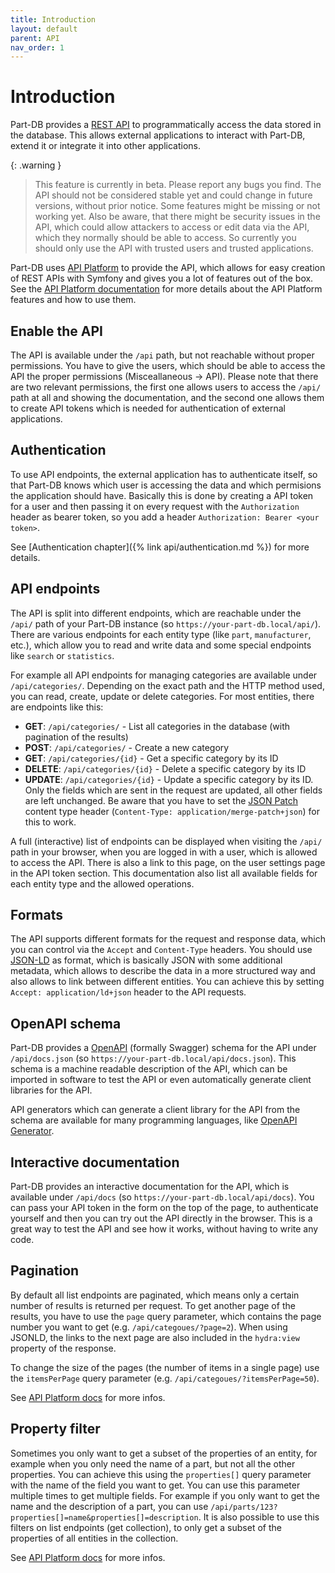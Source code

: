 ```yaml
---
title: Introduction
layout: default
parent: API
nav_order: 1
---
```


# Introduction

Part-DB provides a [REST API](https://en.wikipedia.org/wiki/REST) to programmatically access the data stored in the database.
This allows external applications to interact with Part-DB, extend it or integrate it into other applications.

{: .warning }
> This feature is currently in beta. Please report any bugs you find.
> The API should not be considered stable yet and could change in future versions, without prior notice.
> Some features might be missing or not working yet.
> Also be aware, that there might be security issues in the API, which could allow attackers to access or edit data via the API, which
> they normally should be able to access. So currently you should only use the API with trusted users and trusted applications.

Part-DB uses [API Platform](https://api-platform.com/) to provide the API, which allows for easy creation of REST APIs with Symfony and gives you a lot of features out of the box.
See the [API Platform documentation](https://api-platform.com/docs/core/) for more details about the API Platform features and how to use them.

## Enable the API

The API is available under the `/api` path, but not reachable without proper permissions.
You have to give the users, which should be able to access the API the proper permissions (Misceallaneous -> API).
Please note that there are two relevant permissions, the first one allows users to access the `/api/` path at all and showing the documentation,
and the second one allows them to create API tokens which is needed for authentication of external applications.
 
## Authentication

To use API endpoints, the external application has to authenticate itself, so that Part-DB knows which user is accessing the data and
which permisions the application should have. Basically this is done by creating a API token for a user and then passing it on every request 
with the `Authorization` header as bearer token, so you add a header `Authorization: Bearer <your token>`.

See [Authentication chapter]({% link api/authentication.md %}) for more details.

## API endpoints

The API is split into different endpoints, which are reachable under the `/api/` path of your Part-DB instance (so `https://your-part-db.local/api/`).
There are various endpoints for each entity type (like `part`, `manufacturer`, etc.), which allow you to read and write data and some special endpoints like `search` or `statistics`.

For example all API endpoints for managing categories are available under `/api/categories/`. Depending on the exact path and the HTTP method used, you can read, create, update or delete categories.
For most entities, there are endpoints like this:
* **GET**: `/api/categories/` - List all categories in the database (with pagination of the results)
* **POST**: `/api/categories/` - Create a new category
* **GET**: `/api/categories/{id}` - Get a specific category by its ID
* **DELETE**: `/api/categories/{id}` - Delete a specific category by its ID
* **UPDATE**: `/api/categories/{id}` - Update a specific category by its ID. Only the fields which are sent in the request are updated, all other fields are left unchanged. Be aware that you have to set the [JSON Patch](https://en.wikipedia.org/wiki/JSON_Patch) content type header (`Content-Type: application/merge-patch+json`) for this to work.

A full (interactive) list of endpoints can be displayed when visiting the `/api/` path in your browser, when you are logged in with a user, which is allowed to access the API.
There is also a link to this page, on the user settings page in the API token section.
This documentation also list all available fields for each entity type and the allowed operations.

## Formats

The API supports different formats for the request and response data, which you can control via the `Accept` and `Content-Type` headers.
You should use [JSON-LD](https://json-ld.org/) as format, which is basically JSON with some additional metadata, which allows 
to describe the data in a more structured way and also allows to link between different entities. You can achieve this by setting `Accept: application/ld+json` header to the API requests.

## OpenAPI schema

Part-DB provides a [OpenAPI](https://swagger.io/specification/) (formally Swagger) schema for the API under `/api/docs.json` (so `https://your-part-db.local/api/docs.json`).
This schema is a machine readable description of the API, which can be imported in software to test the API or even automatically generate client libraries for the API.

API generators which can generate a client library for the API from the schema are available for many programming languages, like [OpenAPI Generator](https://openapi-generator.tech/). 

## Interactive documentation

Part-DB provides an interactive documentation for the API, which is available under `/api/docs` (so `https://your-part-db.local/api/docs`).
You can pass your API token in the form on the top of the page, to authenticate yourself and then you can try out the API directly in the browser.
This is a great way to test the API and see how it works, without having to write any code.

## Pagination

By default all list endpoints are paginated, which means only a certain number of results is returned per request.
To get another page of the results, you have to use the `page` query parameter, which contains the page number you want to get (e.g. `/api/categoues/?page=2`).
When using JSONLD, the links to the next page are also included in the `hydra:view` property of the response.

To change the size of the pages (the number of items in a single page) use the `itemsPerPage` query parameter (e.g. `/api/categoues/?itemsPerPage=50`).

See [API Platform docs](https://api-platform.com/docs/core/pagination) for more infos.

## Property filter

Sometimes you only want to get a subset of the properties of an entity, for example when you only need the name of a part, but not all the other properties.
You can achieve this using the `properties[]` query parameter with the name of the field you want to get. You can use this parameter multiple times to get multiple fields.
For example if you only want to get the name and the description of a part, you can use `/api/parts/123?properties[]=name&properties[]=description`.
It is also possible to use this filters on list endpoints (get collection), to only get a subset of the properties of all entities in the collection.

See [API Platform docs](https://api-platform.com/docs/core/filters/#property-filter) for more infos.